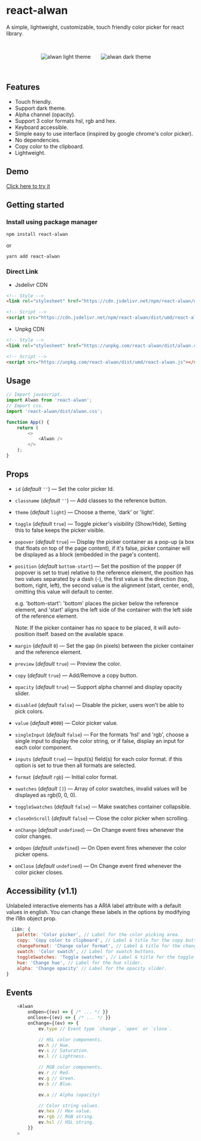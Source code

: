 # react-alwan

A simple, lightweight, customizable, touch friendly color picker for react library.

&nbsp;&nbsp;&nbsp;

<div align="center">
  <img alt="alwan light theme" src="images/alwan-light.png">
  &nbsp;&nbsp;&nbsp;&nbsp;&nbsp;

  <img alt="alwan dark theme" src="images/alwan-dark.png">
  &nbsp;&nbsp;&nbsp;&nbsp;&nbsp;
</div>

&nbsp;&nbsp;&nbsp;

## Features

-   Touch friendly.
-   Support dark theme.
-   Alpha channel (opacity).
-   Support 3 color formats hsl, rgb and hex.
-   Keyboard accessible.
-   Simple easy to use interface (inspired by google chrome's color picker).
-   No dependencies.
-   Copy color to the clipboard.
-   Lightweight.

## Demo

[Click here to try it](https://sofianchouaib.github.io/react-alwan/)

## Getting started

### Install using package manager

```shell
npm install react-alwan
```

or

```
yarn add react-alwan
```

### Direct Link

-   Jsdelivr CDN

```html
<!-- Style -->
<link rel="stylesheet" href="https://cdn.jsdelivr.net/npm/react-alwan/dist/alwan.css" />

<!-- Script -->
<script src="https://cdn.jsdelivr.net/npm/react-alwan/dist/umd/react-alwan.js"></script>
```

-   Unpkg CDN

```html
<!-- Style -->
<link rel="stylesheet" href="https://unpkg.com/react-alwan/dist/alwan.css" />

<!-- Script -->
<script src="https://unpkg.com/react-alwan/dist/umd/react-alwan.js"></script>
```

## Usage

```javascript
// Import javascript.
import Alwan from 'react-alwan';
// Import css.
import 'react-alwan/dist/alwan.css';

function App() {
    return (
        <>
            <Alwan />
        </>
    );
}
```

## Props

-   `id` (_default_ `''`) — Set the color picker Id.
-   `classname` (_default_ `''`) — Add classes to the reference button.
-   `theme` (_default_ `light`) — Choose a theme, 'dark' or 'light'.
-   `toggle` (_default_ `true`) — Toggle picker's visibility (Show/Hide), Setting this to false keeps the picker visible.
-   `popover` (_default_ `true`) — Display the picker container as a pop-up (a box that floats on top of the page content), if it's false, picker container will be displayed as a block (embedded in the page's content).
-   `position` (_default_ `bottom-start`) — Set the position of the popper (if popover is set to true) relative to the reference element, the position has two values separated by a dash (-), the first value is the direction (top, bottom, right, left), the second value is the alignment (start, center, end), omitting this value will default to center.

    e.g. 'bottom-start': 'bottom' places the picker below the reference element, and 'start' aligns the left side of the container with the left side of the reference element.

    Note:
    If the picker container has no space to be placed, it will auto-position itself.
    based on the available space.

-   `margin` (_default_ `0`) — Set the gap (in pixels) between the picker container and the reference element.
-   `preview` (_default_ `true`) — Preview the color.
-   `copy` (_default_ `true`) — Add/Remove a copy button.
-   `opacity` (_default_ `true`) — Support alpha channel and display opacity slider.
-   `disabled` (_default_ `false`) — Disable the picker, users won't be able to pick colors.
-   `value` (_default_ `#000`) — Color picker value.
-   `singleInput` (_default_ `false`) — For the formats 'hsl' and 'rgb', choose a single input to display the color string, or if false, display an input for each color component.
-   `inputs` (_default_ `true`) — Input(s) field(s) for each color format. if this option is set to true then all formats are selected.
-   `format` (_default_ `rgb`) — Initial color format.
-   `swatches` (_default_ `[]`) — Array of color swatches, invalid values will be displayed as rgb(0, 0, 0).
-   `toggleSwatches` (_default_ `false`) — Make swatches container collapsible.
-   `closeOnScroll` (_default_ `false`) — Close the color picker when scrolling.
-   `onChange` (_default_ `undefined`) — On Change event fires whenever the color changes.
-   `onOpen` (_default_ `undefined`) — On Open event fires whenever the color picker opens.
-   `onClose` (_default_ `undefined`) — On Change event fired whenever the color picker closes.

## Accessibility (v1.1)

Unlabeled interactive elements has a ARIA label attribute with a default values in english. You can change these labels in the options by modifying the i18n object prop.
```javascript
  i18n: {
    palette: 'Color picker', // Label for the color picking area.
    copy: 'Copy color to clipboard', // Label & title for the copy button.
    changeFormat: 'Change color format', // Label & title for the change format button.
    swatch: 'Color swatch', // Label for swatch buttons.
    toggleSwatches: 'Toggle swatches', // Label & title for the toggle swatches button.
    hue: 'Change hue', // Label for the hue slider.
    alpha: 'Change opacity' // Label for the opacity slider.
}
```
## Events

```javascript
    <Alwan
        onOpen={(ev) => { /* ... */ }}
        onClose={(ev) => { /* ... */ }}
        onChange={(ev) => {
            ev.type // Event type `change`, `open` or `close`.

            // HSL color components.
            ev.h // Hue.
            ev.s // Saturation.
            ev.l // Lightness.

            // RGB color components.
            ev.r // Red.
            ev.g // Green.
            ev.b // Blue.

            ev.a // Alpha (opacity)

            // Color string values.
            ev.hex // Hex value.
            ev.rgb // RGB string.
            ev.hsl // HSL string.
        }}
    >

```
